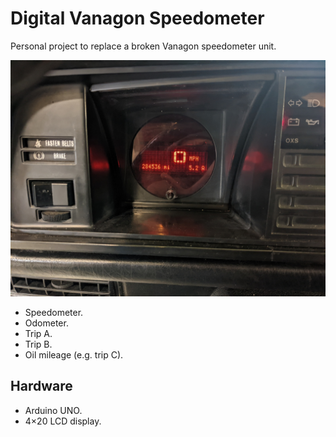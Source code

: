 # Digital Vanagon Speedometer

Personal project to replace a broken Vanagon speedometer unit.

![photo](VFD_red_filter.jpg)

- Speedometer.
- Odometer.
- Trip A.
- Trip B.
- Oil mileage (e.g. trip C).


## Hardware

- Arduino UNO.
- 4×20 LCD display.
